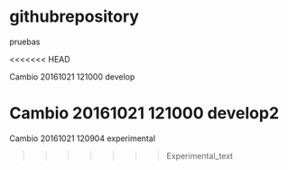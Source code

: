 # githubrepository
pruebas

<<<<<<< HEAD

Cambio 20161021 121000 develop


Cambio 20161021 121000 develop2
=======
Cambio 20161021 120904 experimental
>>>>>>> Experimental_text
